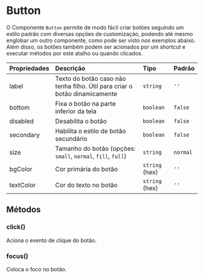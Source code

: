 # Button

O Componente `Button` permite de modo fácil criar botões seguindo um estilo padrão com diversas opções
de customização, podendo até mesmo englobar um outro componente, como pode ser visto nos exemplos abaixo.
Além disso, os botões também podem ser acionados por um shortcut e executar métodos por este atalho ou quando clicados.

| Propriedades | Descrição                                                                  | Tipo           | Padrão   |
| :----------- | :------------------------------------------------------------------------- | :------------- | :------- |
| label        | Texto do botão caso não tenha filho. Útil para criar o botão dinamicamente | `string`       | `''`     |
| bottom       | Fixa o botão na parte inferior da tela                                     | `boolean`      | `false`  |
| disabled     | Desabilita o botão                                                         | `boolean`      | `false`  |
| secondary    | Habilita o estilo de botão secundário                                      | `boolean`      | `false`  |
| size         | Tamanho do botão (opções: `small`, `normal`, `fill`, `full`)               | `string`       | `normal` |
| bgColor      | Cor primária do botão                                                      | `string` (hex) | `''`     |
| textColor    | Cor do texto no botão                                                      | `string` (hex) | `''`     |

## Métodos

### click()

Aciona o evento de clique do botão.

### focus()

Coloca o foco no botão.
